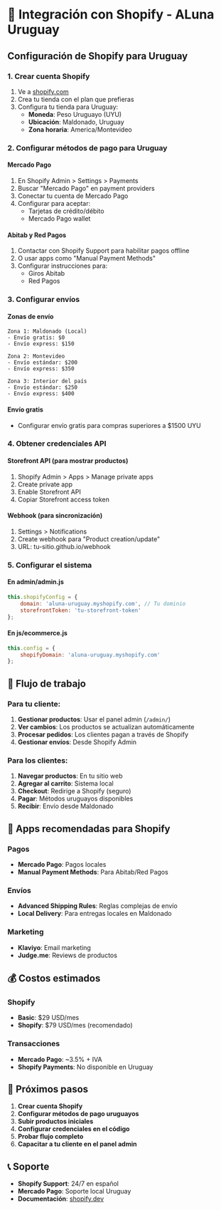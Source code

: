 # 🛒 Integración con Shopify - ALuna Uruguay

## Configuración de Shopify para Uruguay

### 1. Crear cuenta Shopify
1. Ve a [shopify.com](https://www.shopify.com)
2. Crea tu tienda con el plan que prefieras
3. Configura tu tienda para Uruguay:
   - **Moneda**: Peso Uruguayo (UYU)
   - **Ubicación**: Maldonado, Uruguay
   - **Zona horaria**: America/Montevideo

### 2. Configurar métodos de pago para Uruguay

#### Mercado Pago
1. En Shopify Admin > Settings > Payments
2. Buscar "Mercado Pago" en payment providers
3. Conectar tu cuenta de Mercado Pago
4. Configurar para aceptar:
   - Tarjetas de crédito/débito
   - Mercado Pago wallet

#### Abitab y Red Pagos
1. Contactar con Shopify Support para habilitar pagos offline
2. O usar apps como "Manual Payment Methods"
3. Configurar instrucciones para:
   - Giros Abitab
   - Red Pagos

### 3. Configurar envíos

#### Zonas de envío
```
Zona 1: Maldonado (Local)
- Envío gratis: $0
- Envío express: $150

Zona 2: Montevideo
- Envío estándar: $200
- Envío express: $350

Zona 3: Interior del país
- Envío estándar: $250
- Envío express: $400
```

#### Envío gratis
- Configurar envío gratis para compras superiores a $1500 UYU

### 4. Obtener credenciales API

#### Storefront API (para mostrar productos)
1. Shopify Admin > Apps > Manage private apps
2. Create private app
3. Enable Storefront API
4. Copiar Storefront access token

#### Webhook (para sincronización)
1. Settings > Notifications
2. Create webhook para "Product creation/update"
3. URL: tu-sitio.github.io/webhook

### 5. Configurar el sistema

#### En admin/admin.js
```javascript
this.shopifyConfig = {
    domain: 'aluna-uruguay.myshopify.com', // Tu dominio
    storefrontToken: 'tu-storefront-token'
};
```

#### En js/ecommerce.js
```javascript
this.config = {
    shopifyDomain: 'aluna-uruguay.myshopify.com'
};
```

## 🔄 Flujo de trabajo

### Para tu cliente:
1. **Gestionar productos**: Usar el panel admin (`/admin/`)
2. **Ver cambios**: Los productos se actualizan automáticamente
3. **Procesar pedidos**: Los clientes pagan a través de Shopify
4. **Gestionar envíos**: Desde Shopify Admin

### Para los clientes:
1. **Navegar productos**: En tu sitio web
2. **Agregar al carrito**: Sistema local
3. **Checkout**: Redirige a Shopify (seguro)
4. **Pagar**: Métodos uruguayos disponibles
5. **Recibir**: Envío desde Maldonado

## 📱 Apps recomendadas para Shopify

### Pagos
- **Mercado Pago**: Pagos locales
- **Manual Payment Methods**: Para Abitab/Red Pagos

### Envíos
- **Advanced Shipping Rules**: Reglas complejas de envío
- **Local Delivery**: Para entregas locales en Maldonado

### Marketing
- **Klaviyo**: Email marketing
- **Judge.me**: Reviews de productos

## 💰 Costos estimados

### Shopify
- **Basic**: $29 USD/mes
- **Shopify**: $79 USD/mes (recomendado)

### Transacciones
- **Mercado Pago**: ~3.5% + IVA
- **Shopify Payments**: No disponible en Uruguay

## 🚀 Próximos pasos

1. **Crear cuenta Shopify**
2. **Configurar métodos de pago uruguayos**
3. **Subir productos iniciales**
4. **Configurar credenciales en el código**
5. **Probar flujo completo**
6. **Capacitar a tu cliente en el panel admin**

## 📞 Soporte

- **Shopify Support**: 24/7 en español
- **Mercado Pago**: Soporte local Uruguay
- **Documentación**: [shopify.dev](https://shopify.dev)